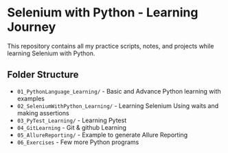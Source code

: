 # Selenium with Python - Learning Journey

This repository contains all my practice scripts, notes, and projects while learning Selenium with Python.

## Folder Structure

- `01_PythonLanguage_Learning/`         - Basic and Advance Python learning with examples
- `02_SeleniumWithPython_Learning/`  - Learning Selenium Using waits and making assertions
- `03_PyTest_Learning/`              - Learning Pytest
- `04_GitLearning`                   - Git & github Learning
- `05_AllureReporting/`              - Example to generate Allure Reporting 
- `06_Exercises`                     - Few more Python programs 
